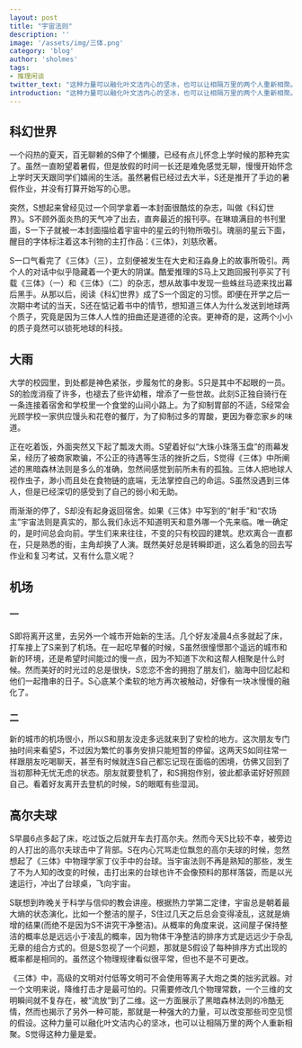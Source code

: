 ```yaml
---
layout: post
title: "宇宙法则"
description: ''
image: '/assets/img/三体.png'
category: 'blog'
author: 'sholmes'
tags:
- 推理闲谈
twitter_text: "这种力量可以融化叶文洁内心的坚冰，也可以让相隔万里的两个人重新相聚。S觉得这种力量是爱。"
introduction: "这种力量可以融化叶文洁内心的坚冰，也可以让相隔万里的两个人重新相聚。S觉得这种力量是爱。"
---
```


## 科幻世界

一个闷热的夏天，百无聊赖的S伸了个懒腰，已经有点儿怀念上学时候的那种充实了。虽然一直盼望着暑假，但是放假的时间一长还是难免感觉无聊，慢慢开始怀念上学时天天跟同学们嬉闹的生活。虽然暑假已经过去大半，S还是推开了手边的暑假作业，并没有打算开始写的心思。

突然，S想起来曾经见过一个同学拿着一本封面很酷炫的杂志，叫做《科幻世界》。S不顾外面炎热的天气冲了出去，直奔最近的报刊亭。在琳琅满目的书刊里面，S一下子就被一本封面描绘着宇宙中的星云的刊物所吸引。瑰丽的星云下面，醒目的字体标注着这本刊物的主打作品：《三体》，刘慈欣著。

S一口气看完了《三体》（三），立刻便被发生在大史和汪淼身上的故事所吸引。两个人的对话中似乎隐藏着一个更大的阴谋。酷爱推理的S马上又跑回报刊亭买了刊载《三体》（一）和《三体》（二）的杂志，想从故事中发现一些蛛丝马迹来找出幕后黑手。从那以后，阅读《科幻世界》成了S一个固定的习惯。即便在开学之后一次期中考试的当天，S还在惦记着书中的情节，想知道三体人为什么发送到地球两个质子，究竟是因为三体人人性的扭曲还是道德的沦丧。更神奇的是，这两个小小的质子竟然可以锁死地球的科技。

## 大雨

大学的校园里，到处都是神色紧张，步履匆忙的身影。S只是其中不起眼的一员。S的脸庞消瘦了许多，也褪去了些许幼稚，增添了一些世故。此刻S正独自骑行在一条连接着宿舍和学校里一个食堂的山间小路上。为了抑制胃部的不适，S经常会光顾学校一家供应馒头和花卷的餐厅，为了抑制过多的胃酸，更因为眷恋家乡的味道。

正在吃着饭，外面突然又下起了瓢泼大雨。S望着好似“大珠小珠落玉盘”的雨幕发呆，经历了被商家欺骗，不公正的待遇等生活的挫折之后，S觉得《三体》中所阐述的黑暗森林法则是多么的准确，忽然间感觉到前所未有的孤独。三体人把地球人视作虫子，渺小而且处在食物链的底端，无法掌控自己的命运。S虽然没遇到三体人，但是已经深切的感受到了自己的弱小和无助。

雨渐渐的停了，S却没有起身返回宿舍。如果《三体》中写到的“射手”和“农场主”宇宙法则是真实的，那么我们永远不知道明天和意外哪一个先来临。唯一确定的，是时间总会向前。学生们来来往往，不变的只有校园的建筑。悲欢离合一直都在，只是熟悉的街，主角却换了人演。既然美好总是转瞬即逝，这么着急的回去写作业和复习考试，又有什么意义呢？

## 机场

### 一

S即将离开这里，去另外一个城市开始新的生活。几个好友凌晨4点多就起了床，打车接上了S来到了机场。在一起吃早餐的时候，S虽然很憧憬那个遥远的城市和新的环境，还是希望时间能过的慢一点，因为不知道下次和这帮人相聚是什么时候。然而美好的时光过的总是很快，S恋恋不舍的拥抱了朋友们，脑海中回忆起和他们一起撸串的日子。S心底某个柔软的地方再次被触动，好像有一块冰慢慢的融化了。

### 二

新的城市的机场很小，所以S和朋友没走多远就来到了安检的地方。这次朋友专门抽时间来看望S，不过因为繁忙的事务安排只能短暂的停留。这两天S如同往常一样跟朋友吃喝聊天，甚至有时候就连S自己都忘记现在面临的困境，仿佛又回到了当初那种无忧无虑的状态。朋友就要登机了，和S拥抱作别，彼此都承诺好好照顾自己。看着好友离开去登机的时候，S的眼眶有些湿润。

## 高尔夫球

S早晨6点多起了床，吃过饭之后就开车去打高尔夫。然而今天S比较不幸，被旁边的人打出的高尔夫球击中了背部。S在内心咒骂走位飘忽的高尔夫球的时候，忽然想起了《三体》中物理学家丁仪手中的台球。当宇宙法则不再是熟知的那些，发生了不为人知的改变的时候，击打出来的台球也许不会像预料的那样落袋，而是以光速运行，冲出了台球桌，飞向宇宙。

S联想到昨晚关于科学与信仰的教会讲座。根据热力学第二定律，宇宙总是朝着最大熵的状态演化，比如一个整洁的屋子，S住过几天之后总会变得凌乱，这就是熵增的结果(而绝不是因为S不讲究干净整洁)。从概率的角度来说，这间屋子保持整洁的概率总是远远小于凌乱的概率，因为物体干净整洁的排序方式是远远少于杂乱无章的组合方式的。但是S忽视了一个问题，那就是S假设了每种排序方式出现的概率都是相同的。虽然这个物理规律看似很平常，但也不是不可更改。

《三体》中，高级的文明对付低等文明可不会使用等离子大炮之类的拙劣武器。对一个文明来说，降维打击才是最可怕的。只需要修改几个物理常数，一个三维的文明瞬间就不复存在，被“流放”到了二维。这一方面展示了黑暗森林法则的冷酷无情，然而也揭示了另外一种可能，那就是一种强大的力量，可以改变那些司空见惯的假设。这种力量可以融化叶文洁内心的坚冰，也可以让相隔万里的两个人重新相聚。S觉得这种力量是爱。
